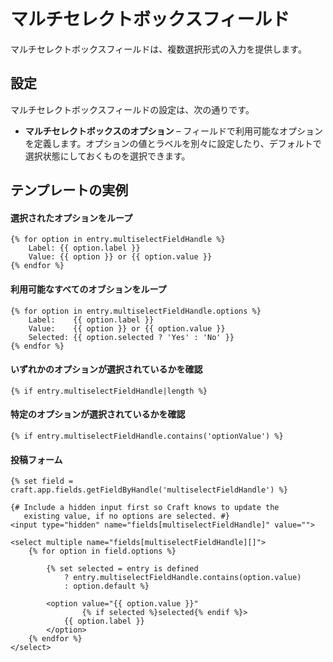# マルチセレクトボックスフィールド

マルチセレクトボックスフィールドは、複数選択形式の入力を提供します。

## 設定

マルチセレクトボックスフィールドの設定は、次の通りです。

* **マルチセレクトボックスのオプション** – フィールドで利用可能なオプションを定義します。オプションの値とラベルを別々に設定したり、デフォルトで選択状態にしておくものを選択できます。

## テンプレートの実例

#### 選択されたオプションをループ

```twig
{% for option in entry.multiselectFieldHandle %}
    Label: {{ option.label }}
    Value: {{ option }} or {{ option.value }}
{% endfor %}
```

#### 利用可能なすべてのオブションをループ

```twig
{% for option in entry.multiselectFieldHandle.options %}
    Label:    {{ option.label }}
    Value:    {{ option }} or {{ option.value }}
    Selected: {{ option.selected ? 'Yes' : 'No' }}
{% endfor %}
```

#### いずれかのオプションが選択されているかを確認

```twig
{% if entry.multiselectFieldHandle|length %}
```

#### 特定のオプションが選択されているかを確認

```twig
{% if entry.multiselectFieldHandle.contains('optionValue') %}
```

#### 投稿フォーム

```twig
{% set field = craft.app.fields.getFieldByHandle('multiselectFieldHandle') %}

{# Include a hidden input first so Craft knows to update the
   existing value, if no options are selected. #}
<input type="hidden" name="fields[multiselectFieldHandle]" value="">

<select multiple name="fields[multiselectFieldHandle][]">
    {% for option in field.options %}

        {% set selected = entry is defined
            ? entry.multiselectFieldHandle.contains(option.value)
            : option.default %}

        <option value="{{ option.value }}"
                {% if selected %}selected{% endif %}>
            {{ option.label }}
        </option>
    {% endfor %}
</select>
```

